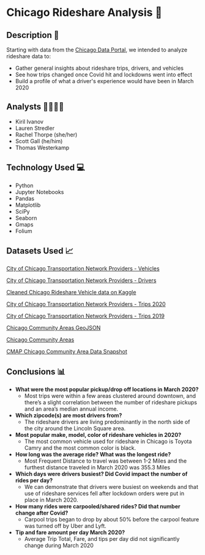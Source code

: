 # Chicago Rideshare Analysis 🚗

## Description 🚙
Starting with data from the [Chicago Data Portal](https://data.cityofchicago.org/), we intended to analyze rideshare data to:
* Gather general insights about rideshare trips, drivers, and vehicles
* See how trips changed once Covid hit and lockdowns went into effect
* Build a profile of what a driver's experience would have been in March 2020

## Analysts 👩‍💻👨‍💻
* Kiril Ivanov
* Lauren Stredler
* Rachel Thorpe (she/her)
* Scott Gall (he/him)
* Thomas Westerkamp

## Technology Used 💻
* Python
* Jupyter Notebooks
* Pandas
* Matplotlib
* SciPy
* Seaborn
* Gmaps
* Folium

## Datasets Used 📈
[City of Chicago Transportation Network Providers - Vehicles](https://data.cityofchicago.org/Transportation/Transportation-Network-Providers-Vehicles/bc6b-sq4u)

[City of Chicago Transportation Network Providers - Drivers](https://data.cityofchicago.org/Transportation/Transportation-Network-Providers-Drivers/j6wf-834c)

[Cleaned Chicago Rideshare Vehicle data on Kaggle](https://www.kaggle.com/subwaymatch/chicago-uberlyft-vehicles) 

[City of Chicago Transportation Network Providers - Trips 2020](https://data.cityofchicago.org/Transportation/Transportation-Network-Providers-Trips-2020/rmc8-eqv4) 

[City of Chicago Transportation Network Providers - Trips 2019](https://data.cityofchicago.org/Transportation/Transportation-Network-Providers-Trips-2019/iu3g-qa69) 

[Chicago Community Areas GeoJSON](https://www.kaggle.com/doyouevendata/chicago-community-areas-geojson)

[Chicago Community Areas](https://data.cityofchicago.org/resource/igwz-8jzy)

[CMAP Chicago Community Area Data Snapshot](https://datahub.cmap.illinois.gov/dataset/community-data-snapshots-raw-data)

## Conclusions 📊
* **What were the most popular pickup/drop off locations in March 2020?**
  * Most trips were within a few areas clustered around downtown, and there’s a slight correlation between the number of rideshare pickups and an area’s median annual income.
* **Which zipcode(s) are most drivers from?**
  * The rideshare drivers are living predominantly in the north side of the city around the Lincoln Square area. 
* **Most popular make, model, color of rideshare vehicles in 2020?**
  * The most common vehicle used for rideshare in Chicago is Toyota Camry and the most common color is black.
* **How long was the average ride? What was the longest ride?**
  * Most Frequent Distance to travel was between 1-2 Miles and the furthest distance traveled in March 2020 was 355.3 Miles
* **Which days were drivers busiest? Did Covid impact the number of rides per day?**
  * We can demonstrate that drivers were busiest on weekends and that use of rideshare services fell after lockdown orders were put in place in March 2020.
* **How many rides were carpooled/shared rides? Did that number change after Covid?** 
  * Carpool trips began to drop by about 50% before the carpool feature was turned off by Uber and Lyft.
* **Tip and fare amount per day March 2020?**
  * Average Trip Total, Fare, and tips per day did not significantly change during March 2020




